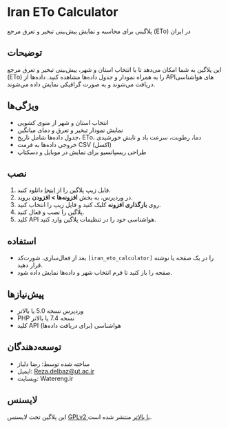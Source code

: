 # Iran ETo Calculator

پلاگینی برای محاسبه و نمایش پیش‌بینی تبخیر و تعرق مرجع (ETo) در ایران

## توضیحات

این پلاگین به شما امکان می‌دهد تا با انتخاب استان و شهر، پیش‌بینی تبخیر و تعرق مرجع (ETo) را به همراه نمودار و جدول داده‌ها مشاهده کنید. داده‌ها از APIهای هواشناسی دریافت می‌شوند و به صورت گرافیکی نمایش داده می‌شوند.

## ویژگی‌ها

- انتخاب استان و شهر از منوی کشویی
- نمایش نمودار تبخیر و تعرق و دمای میانگین
- جدول داده‌ها شامل تاریخ، ETo، دما، رطوبت، سرعت باد و تابش خورشیدی
- خروجی داده‌ها به فرمت CSV (اکسل)
- طراحی ریسپانسیو برای نمایش در موبایل و دسکتاپ

## نصب

1. فایل زیپ پلاگین را از [اینجا](#) دانلود کنید.
2. در وردپرس، به بخش **افزونه‌ها > افزودن** بروید.
3. روی **بارگذاری افزونه** کلیک کنید و فایل زیپ را انتخاب کنید.
4. پلاگین را نصب و فعال کنید.
5. کلید API هواشناسی خود را در تنظیمات پلاگین وارد کنید.

## استفاده

- بعد از فعال‌سازی، شورت‌کد `[iran_eto_calculator]` را در یک صفحه یا نوشته قرار دهید.
- صفحه را باز کنید تا فرم انتخاب شهر و داده‌ها نمایش داده شود.

## پیش‌نیازها

- وردپرس نسخه 5.0 یا بالاتر
- PHP نسخه 7.4 یا بالاتر
- کلید API هواشناسی (برای دریافت داده‌ها)

## توسعه‌دهندگان

- ساخته شده توسط: رضا دلباز
- ایمیل: Reza.delbaz@ut.ac.ir
- وبسایت: Watereng.ir

## لایسنس

این پلاگین تحت لایسنس [GPLv2 یا بالاتر](https://www.gnu.org/licenses/gpl-2.0.html) منتشر شده است.
